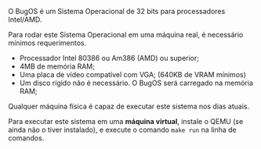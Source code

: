 O BugOS é um Sistema Operacional de 32 bits para processadores Intel/AMD. 

Para rodar este Sistema Operacional em uma máquina real, é necessário mínimos requerimentos.
  - Processador Intel 80386 ou Am386 (AMD) ou superior;
  - 4MB de memória RAM;
  - Uma placa de vídeo compatível com VGA; (640KB de VRAM mínimos)
  - Um disco rígido não é necessário. O BugOS será carregado na memória RAM;
  
Qualquer máquina física é capaz de executar este sistema nos dias atuais.

Para executar este sistema em uma **máquina virtual**, instale o QEMU (se ainda não o tiver instalado), e execute o comando
`make run` na linha de comandos.
